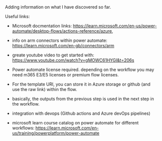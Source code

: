 Adding information on what I have discovered so far.

Useful links:
- Microsoft docmentation links: https://learn.microsoft.com/en-us/power-automate/desktop-flows/actions-reference/azure, 

- info on arm connectors within power automate: https://learn.microsoft.com/en-gb/connectors/arm

- greate youtube video to get started with: https://www.youtube.com/watch?v=gMOWC61HYGI&t=206s

- Power automate license required. depending on the workflow you may need m365 E3/E5 licenses or premium flow licenses.

- For the template URI, you can store it in Azure storage or github (and use the raw link) within the flow.

- basically, the outputs from the previous step is used in the next step in the workflow.

- integration with devops (Github actions and Azure devOps pipelines)

- microsoft learn course catalog on power automate for different workflows: https://learn.microsoft.com/en-us/training/powerplatform/power-automate